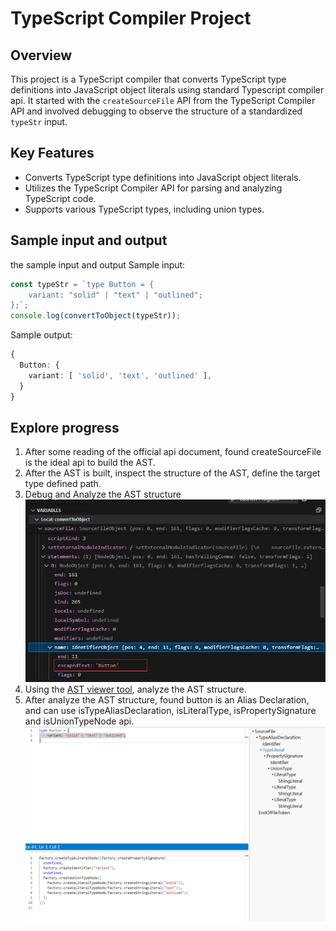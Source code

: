 # TypeScript Compiler Project

## Overview

This project is a TypeScript compiler that converts TypeScript type definitions into JavaScript object literals using standard Typescript compiler api. It started with the `createSourceFile` API from the TypeScript Compiler API and involved debugging to observe the structure of a standardized `typeStr` input.

## Key Features

- Converts TypeScript type definitions into JavaScript object literals.
- Utilizes the TypeScript Compiler API for parsing and analyzing TypeScript code.
- Supports various TypeScript types, including union types.

## Sample input and output

the sample input and output 
Sample input:

```typescript
const typeStr = `type Button = {
    variant: "solid" | "text" | "outlined";
};`;
console.log(convertToObject(typeStr));
```
Sample output:
```typescript
{
  Button: {
    variant: [ 'solid', 'text', 'outlined' ],
  }
}
```

## Explore progress

1. After some reading of the official api document, found createSourceFile is the ideal api to build the AST.
2. After the AST is built, inspect the structure of the AST, define the target type defined path.
3. Debug and Analyze the AST structure![Debug and Analyze the AST structure](public/assets/AST.png)
4. Using the [AST viewer tool](https://ts-ast-viewer.com/), analyze the AST structure.
5. After analyze the AST structure, found button is an Alias Declaration, and can use isTypeAliasDeclaration, isLiteralType, isPropertySignature and isUnionTypeNode api.![Analyze the AST structure](public/assets/ast-viewer-analysis.png)


